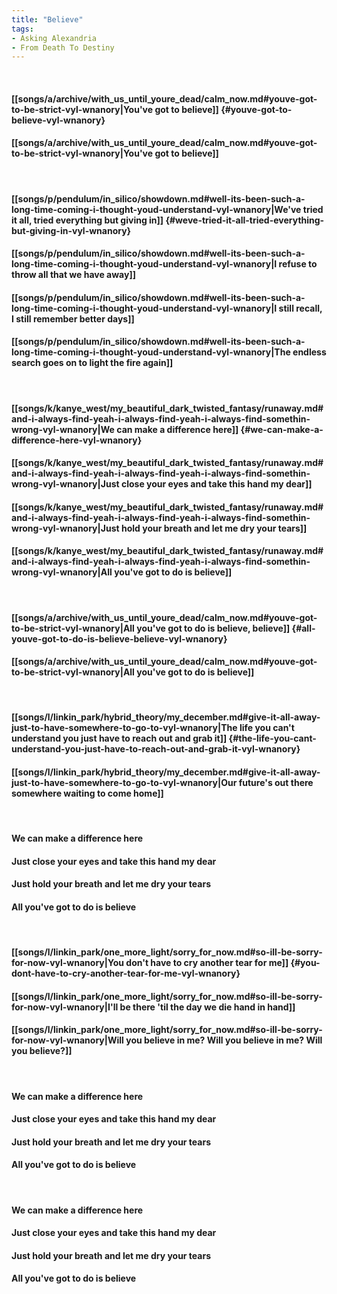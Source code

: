 ```yaml
---
title: "Believe"
tags:
- Asking Alexandria
- From Death To Destiny
---
```

&nbsp;
#### [[songs/a/archive/with_us_until_youre_dead/calm_now.md#youve-got-to-be-strict-vyl-wnanory|You've got to believe]] {#youve-got-to-believe-vyl-wnanory}
#### [[songs/a/archive/with_us_until_youre_dead/calm_now.md#youve-got-to-be-strict-vyl-wnanory|You've got to believe]]
&nbsp;
#### [[songs/p/pendulum/in_silico/showdown.md#well-its-been-such-a-long-time-coming-i-thought-youd-understand-vyl-wnanory|We've tried it all, tried everything but giving in]] {#weve-tried-it-all-tried-everything-but-giving-in-vyl-wnanory}
#### [[songs/p/pendulum/in_silico/showdown.md#well-its-been-such-a-long-time-coming-i-thought-youd-understand-vyl-wnanory|I refuse to throw all that we have away]]
#### [[songs/p/pendulum/in_silico/showdown.md#well-its-been-such-a-long-time-coming-i-thought-youd-understand-vyl-wnanory|I still recall, I still remember better days]]
#### [[songs/p/pendulum/in_silico/showdown.md#well-its-been-such-a-long-time-coming-i-thought-youd-understand-vyl-wnanory|The endless search goes on to light the fire again]]
&nbsp;
#### [[songs/k/kanye_west/my_beautiful_dark_twisted_fantasy/runaway.md#and-i-always-find-yeah-i-always-find-yeah-i-always-find-somethin-wrong-vyl-wnanory|We can make a difference here]] {#we-can-make-a-difference-here-vyl-wnanory}
#### [[songs/k/kanye_west/my_beautiful_dark_twisted_fantasy/runaway.md#and-i-always-find-yeah-i-always-find-yeah-i-always-find-somethin-wrong-vyl-wnanory|Just close your eyes and take this hand my dear]]
#### [[songs/k/kanye_west/my_beautiful_dark_twisted_fantasy/runaway.md#and-i-always-find-yeah-i-always-find-yeah-i-always-find-somethin-wrong-vyl-wnanory|Just hold your breath and let me dry your tears]]
#### [[songs/k/kanye_west/my_beautiful_dark_twisted_fantasy/runaway.md#and-i-always-find-yeah-i-always-find-yeah-i-always-find-somethin-wrong-vyl-wnanory|All you've got to do is believe]]
&nbsp;
#### [[songs/a/archive/with_us_until_youre_dead/calm_now.md#youve-got-to-be-strict-vyl-wnanory|All you've got to do is believe, believe]] {#all-youve-got-to-do-is-believe-believe-vyl-wnanory}
#### [[songs/a/archive/with_us_until_youre_dead/calm_now.md#youve-got-to-be-strict-vyl-wnanory|All you've got to do is believe]]
&nbsp;
#### [[songs/l/linkin_park/hybrid_theory/my_december.md#give-it-all-away-just-to-have-somewhere-to-go-to-vyl-wnanory|The life you can't understand you just have to reach out and grab it]] {#the-life-you-cant-understand-you-just-have-to-reach-out-and-grab-it-vyl-wnanory}
#### [[songs/l/linkin_park/hybrid_theory/my_december.md#give-it-all-away-just-to-have-somewhere-to-go-to-vyl-wnanory|Our future's out there somewhere waiting to come home]]
&nbsp;
#### We can make a difference here
#### Just close your eyes and take this hand my dear
#### Just hold your breath and let me dry your tears
#### All you've got to do is believe
&nbsp;
#### [[songs/l/linkin_park/one_more_light/sorry_for_now.md#so-ill-be-sorry-for-now-vyl-wnanory|You don't have to cry another tear for me]] {#you-dont-have-to-cry-another-tear-for-me-vyl-wnanory}
#### [[songs/l/linkin_park/one_more_light/sorry_for_now.md#so-ill-be-sorry-for-now-vyl-wnanory|I'll be there 'til the day we die hand in hand]]
#### [[songs/l/linkin_park/one_more_light/sorry_for_now.md#so-ill-be-sorry-for-now-vyl-wnanory|Will you believe in me? Will you believe in me? Will you believe?]]
&nbsp;
#### We can make a difference here
#### Just close your eyes and take this hand my dear
#### Just hold your breath and let me dry your tears
#### All you've got to do is believe
&nbsp;
#### We can make a difference here
#### Just close your eyes and take this hand my dear
#### Just hold your breath and let me dry your tears
#### All you've got to do is believe
